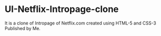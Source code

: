 # UI-Netflix-Intropage-clone
It is a clone of Intropage of Netflix.com created using HTML-5 and CSS-3 Published by Me.
